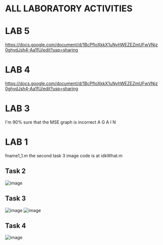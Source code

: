 # ALL LABORATORY ACTIVITIES
# LAB 5
https://docs.google.com/document/d/1BcPfloXkkX1uNyhWEZEZmUFwVNjz0ghydJsh4-Aa1fU/edit?usp=sharing
# LAB 4
https://docs.google.com/document/d/1BcPfloXkkX1uNyhWEZEZmUFwVNjz0ghydJsh4-Aa1fU/edit?usp=sharing

# LAB 3
I'm 90% sure that the MSE graph is incorrect A G A I N
# LAB 1
fname1_1.m
the second task 3 image code is at idkWhat.m
## Task 2
![image](https://github.com/user-attachments/assets/683fd663-535e-4ab0-8ae9-71cf1c855f76)
## Task 3
![image](https://github.com/user-attachments/assets/c84e4b8b-1fcb-4137-845d-06cc5aa814cd)
![image](https://github.com/user-attachments/assets/ecc01b8d-6cf7-4e0f-8279-553d4a0e7e79)

## Task 4
![image](https://github.com/user-attachments/assets/9e4402a0-c315-4dcc-89af-916014e50572)

